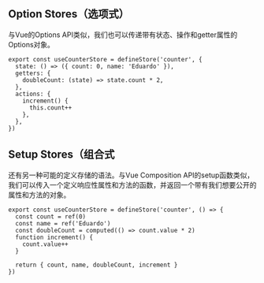 ## Option Stores（选项式）

与Vue的Options API类似，我们也可以传递带有状态、操作和getter属性的Options对象。

```
export const useCounterStore = defineStore('counter', {
  state: () => ({ count: 0, name: 'Eduardo' }),
  getters: {
    doubleCount: (state) => state.count * 2,
  },
  actions: {
    increment() {
      this.count++
    },
  },
})
```

## Setup Stores（组合式

还有另一种可能的定义存储的语法。与Vue Composition API的setup函数类似，我们可以传入一个定义响应性属性和方法的函数，并返回一个带有我们想要公开的属性和方法的对象。

```
export const useCounterStore = defineStore('counter', () => {
  const count = ref(0)
  const name = ref('Eduardo')
  const doubleCount = computed(() => count.value * 2)
  function increment() {
    count.value++
  }

  return { count, name, doubleCount, increment }
})
```

